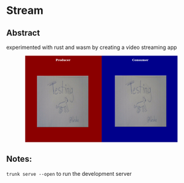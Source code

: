 # Stream
## Abstract
experimented with rust and wasm by creating a video streaming app

<p align="center"><img src="https://github.com/Yehdar/stream/blob/main/demo/demo.png" width="80%"></p>

## Notes:
`trunk serve --open` to run the development server
